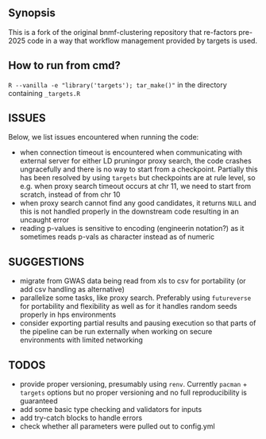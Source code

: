 ## Synopsis

This is a fork of the original bnmf-clustering repository that re-factors pre-2025 code in a way that workflow management provided by targets is used. 

## How to run from cmd?
`R --vanilla -e "library('targets'); tar_make()"` in the directory containing `_targets.R`

## ISSUES
Below, we list issues encountered when running the code:

* when connection timeout is encountered when communicating with external server for either LD pruningor proxy search, the code crashes ungracefully and there is no way to start from a checkpoint. Partially this has been resolved by using `targets` but checkpoints are at rule level, so e.g. when proxy search timeout occurs at chr 11, we need to start from scratch, instead of from chr 10
* when proxy search cannot find any good candidates, it returns `NULL` and this is not handled properly in the downstream code resulting in an uncaught error
* reading p-values is sensitive to encoding (engineerin notation?) as it sometimes reads p-vals as character instead as of numeric

## SUGGESTIONS

* migrate from GWAS data being read from xls to csv for portability (or add csv handling as alternative)
* parallelize some tasks, like proxy search. Preferably using `futureverse` for portability and flexibility as well as for it handles random seeds properly in hps environments
* consider exporting partial results and pausing execution so that parts of the pipeline can be run externally when working on secure environments with limited networking

## TODOS

* provide proper versioning, presumably using `renv`. Currently `pacman` + `targets` options but no proper versioning and no full reproducibility is guaranteed
* add some basic type checking and validators for inputs
* add try-catch blocks to handle errors
* check whether all parameters were pulled out to config.yml 
